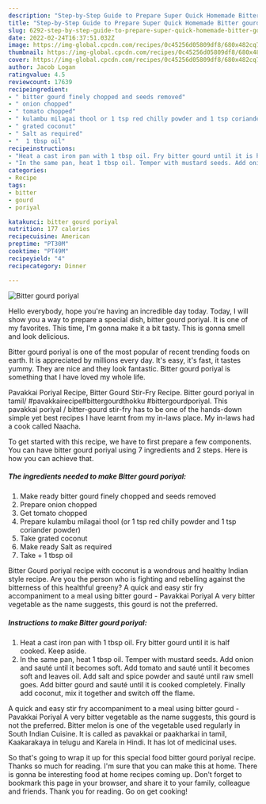 ```yaml
---
description: "Step-by-Step Guide to Prepare Super Quick Homemade Bitter gourd poriyal"
title: "Step-by-Step Guide to Prepare Super Quick Homemade Bitter gourd poriyal"
slug: 6292-step-by-step-guide-to-prepare-super-quick-homemade-bitter-gourd-poriyal
date: 2022-02-24T16:37:51.032Z
image: https://img-global.cpcdn.com/recipes/0c45256d05809df8/680x482cq70/bitter-gourd-poriyal-recipe-main-photo.jpg
thumbnail: https://img-global.cpcdn.com/recipes/0c45256d05809df8/680x482cq70/bitter-gourd-poriyal-recipe-main-photo.jpg
cover: https://img-global.cpcdn.com/recipes/0c45256d05809df8/680x482cq70/bitter-gourd-poriyal-recipe-main-photo.jpg
author: Jacob Logan
ratingvalue: 4.5
reviewcount: 17639
recipeingredient:
- " bitter gourd finely chopped and seeds removed"
- " onion chopped"
- " tomato chopped"
- " kulambu milagai thool or 1 tsp red chilly powder and 1 tsp coriander powder"
- " grated coconut"
- " Salt as required"
- "  1 tbsp oil"
recipeinstructions:
- "Heat a cast iron pan with 1 tbsp oil. Fry bitter gourd until it is half cooked. Keep aside."
- "In the same pan, heat 1 tbsp oil. Temper with mustard seeds. Add onion and sauté until it becomes soft. Add tomato and sauté until it becomes soft and leaves oil. Add salt and spice powder and sauté until raw smell goes. Add bitter gourd and sauté until it is cooked completely. Finally add coconut, mix it together and switch off the flame."
categories:
- Recipe
tags:
- bitter
- gourd
- poriyal

katakunci: bitter gourd poriyal 
nutrition: 177 calories
recipecuisine: American
preptime: "PT30M"
cooktime: "PT49M"
recipeyield: "4"
recipecategory: Dinner

---
```



![Bitter gourd poriyal](https://img-global.cpcdn.com/recipes/0c45256d05809df8/680x482cq70/bitter-gourd-poriyal-recipe-main-photo.jpg)

Hello everybody, hope you're having an incredible day today. Today, I will show you a way to prepare a special dish, bitter gourd poriyal. It is one of my favorites. This time, I'm gonna make it a bit tasty. This is gonna smell and look delicious.

Bitter gourd poriyal is one of the most popular of recent trending foods on earth. It is appreciated by millions every day. It's easy, it's fast, it tastes yummy. They are nice and they look fantastic. Bitter gourd poriyal is something that I have loved my whole life.

Pavakkai Poriyal Recipe, Bitter Gourd Stir-Fry Recipe. Bitter gourd poriyal in tamil/ #pavakkairecipe#bittergourdthokku #bittergourdporiyal. This pavakkai poriyal / bitter-gourd stir-fry has to be one of the hands-down simple yet best recipes I have learnt from my in-laws place. My in-laws had a cook called Naacha.


To get started with this recipe, we have to first prepare a few components. You can have bitter gourd poriyal using 7 ingredients and 2 steps. Here is how you can achieve that.

<!--inarticleads1-->

##### The ingredients needed to make Bitter gourd poriyal:

1. Make ready  bitter gourd finely chopped and seeds removed
1. Prepare  onion chopped
1. Get  tomato chopped
1. Prepare  kulambu milagai thool (or 1 tsp red chilly powder and 1 tsp coriander powder)
1. Take  grated coconut
1. Make ready  Salt as required
1. Take  + 1 tbsp oil


Bitter Gourd poriyal recipe with coconut is a wondrous and healthy Indian style recipe. Are you the person who is fighting and rebelling against the bitterness of this healthful greeny? A quick and easy stir fry accompaniment to a meal using bitter gourd - Pavakkai Poriyal A very bitter vegetable as the name suggests, this gourd is not the preferred. 

<!--inarticleads2-->

##### Instructions to make Bitter gourd poriyal:

1. Heat a cast iron pan with 1 tbsp oil. Fry bitter gourd until it is half cooked. Keep aside.
1. In the same pan, heat 1 tbsp oil. Temper with mustard seeds. Add onion and sauté until it becomes soft. Add tomato and sauté until it becomes soft and leaves oil. Add salt and spice powder and sauté until raw smell goes. Add bitter gourd and sauté until it is cooked completely. Finally add coconut, mix it together and switch off the flame.


A quick and easy stir fry accompaniment to a meal using bitter gourd - Pavakkai Poriyal A very bitter vegetable as the name suggests, this gourd is not the preferred. Bitter melon is one of the vegetable used regularly in South Indian Cuisine. It is called as pavakkai or paakharkai in tamil, Kaakarakaya in telugu and Karela in Hindi. It has lot of medicinal uses. 

So that's going to wrap it up for this special food bitter gourd poriyal recipe. Thanks so much for reading. I'm sure that you can make this at home. There is gonna be interesting food at home recipes coming up. Don't forget to bookmark this page in your browser, and share it to your family, colleague and friends. Thank you for reading. Go on get cooking!
